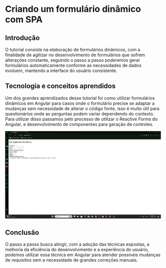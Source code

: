 # Criando um formulário dinâmico com SPA
## Introdução 
O tutorial consiste na elaboração de formulários dinâmicos, com a finalidade de agilizar no desenvolvimento de formulários que sofrem alterações constante, seguindo o passo a passo poderemos  gerar formulários automaticamente conforme as necessidades de dados evoluem, mantendo a interface do usuário consistente.


## Tecnologia e conceitos aprendidos

Um dos grandes aprendizados desse tutorial foi como utilizar formulários dinãmicos em Angular para casos onde o formulário precise se adaptar a mudanças sem necessidade de alterar o código fonte, isso é muito útil para questionários onde as perguntas podem variar dependendo do contexto. Para utilizar disso passamos pelo processo de utilizar o Reactive Forms do Angular, e desenvolvimento de componentes para geração de controles.

![Dynamic Forms](./My-app//src/assets/asset2.png)

## Conclusão 

O passo a passo busca atingir, com a adoção das técnicas expostas, a melhoria da eficiência do desenvolvimento e a experiência do usuário, podemos utilizar essa técnica em Angular para atender possíveis mudanças de requisitos sem a necessidade de grandes correções manuais.